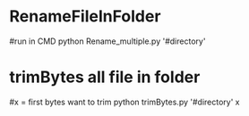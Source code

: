 # RenameFileInFolder

#run in CMD
python Rename_multiple.py '#directory'

# trimBytes all file in folder

#x = first bytes want to trim
python trimBytes.py '#directory' x
